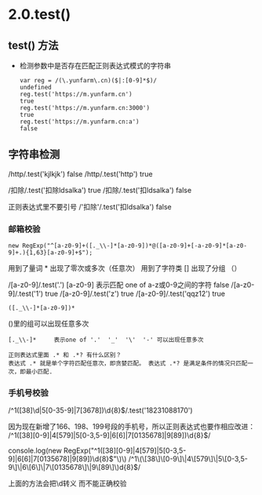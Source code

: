 # 2.0.test\(\)

## test\(\) 方法

* 检测参数中是否存在匹配正则表达式模式的字符串

  ```text
  var reg = /(\.yunfarm\.cn)($|:[0-9]*$)/
  undefined
  reg.test('https://m.yunfarm.cn')
  true
  reg.test('https://m.yunfarm.cn:3000')
  true
  reg.test('https://m.yunfarm.cn:a')
  false
  ```

## 字符串检测

/http/.test\('kjlkjk'\) false /http/.test\('http'\) true

/扣除/.test\('扣除ldsalka'\) true /扣除/.test\('扣ldsalka'\) false

正则表达式里不要引号 /'扣除'/.test\('扣ldsalka'\) false

### 邮箱校验

```text
new RegExp("^[a-z0-9]+([._\\-]*[a-z0-9])*@([a-z0-9]+[-a-z0-9]*[a-z0-9]+.){1,63}[a-z0-9]+$");
```

用到了量词 \* 出现了零次或多次（任意次） 用到了字符类 \[\] 出现了分组 （）

/\[a-z0-9\]/.test\('.'\) \[a-z0-9\] 表示匹配 one of a-z或0-9之间的字符 false /\[a-z0-9\]/.test\('1'\) true /\[a-z0-9\]/.test\('z'\) true /\[a-z0-9\]/.test\('qqz12'\) true

```text
([._\\-]*[a-z0-9])*
```

\(\)里的组可以出现任意多次

```text
[._\\-]*     表示one of '.'  '_'  '\'  '-' 可以出现任意多次
```

```text
正则表达式里面 .* 和 .*? 有什么区别？
表达式 .* 就是单个字符匹配任意次，即贪婪匹配。 表达式 .*? 是满足条件的情况只匹配一次，即最小匹配.
```

### 手机号校验

/^1\(\[38\]\d\|5\[0-35-9\]\|7\[3678\]\)\d{8}$/.test\('18231088170'\)

因为现在新增了166、198、199号段的手机号，所以正则表达式也要作相应改进： /^1\(\[38\]\[0-9\]\|4\[579\]\|5\[0-3,5-9\]\|6\[6\]\|7\[0135678\]\|9\[89\]\)\d{8}$/

console.log\(new RegExp\("^1\(\[38\]\[0-9\]\|4\[579\]\|5\[0-3,5-9\]\|6\[6\]\|7\[0135678\]\|9\[89\]\)\d{8}$"\)\) /^1\(\[38\]\[0-9\]\|4\[579\]\|5\[0-3,5-9\]\|6\[6\]\|7\[0135678\]\|9\[89\]\)d{8}$/

上面的方法会把\d转义 而不能正确校验

